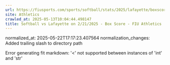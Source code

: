 ```yaml
---
url: https://fiusports.com/sports/softball/stats/2025/lafayette/boxscore/12792/
site: Athletics
crawled_at: 2025-05-13T10:04:44.498147
title: Softball vs Lafayette on 2/21/2025 - Box Score - FIU Athletics
---
```

normalized_at: 2025-05-22T17:17:23.407564
normalization_changes: Added trailing slash to directory path

Error generating fit markdown: '<' not supported between instances of 'int' and 'str'